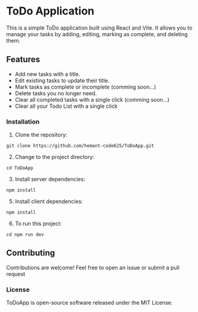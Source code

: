 # ToDo Application

This is a simple ToDo application built using React and Vite.
It allows you to manage your tasks by adding, editing, marking as complete, and deleting them.

## Features

- Add new tasks with a title.
- Edit existing tasks to update their title.
- Mark tasks as complete or incomplete (comming soon...)
- Delete tasks you no longer need.
- Clear all completed tasks with a single click (comming soon...)
- Clear all your Todo List with a single click


### Installation

1. Clone the repository:

```shell
git clone https://github.com/hemant-code625/ToDoApp.git
```
2. Change to the project directory:
```shell
cd ToDoApp

```
3. Install server dependencies:
```shell
npm install
```

5. Install client dependencies:
```shell
npm install 
```
6. To run this project:
```shell
cd npm run dev

```

## Contributing
Contributions are welcome! Feel free to open an issue or submit a pull request

### License
ToDoApp is open-source software released under the MIT License.


